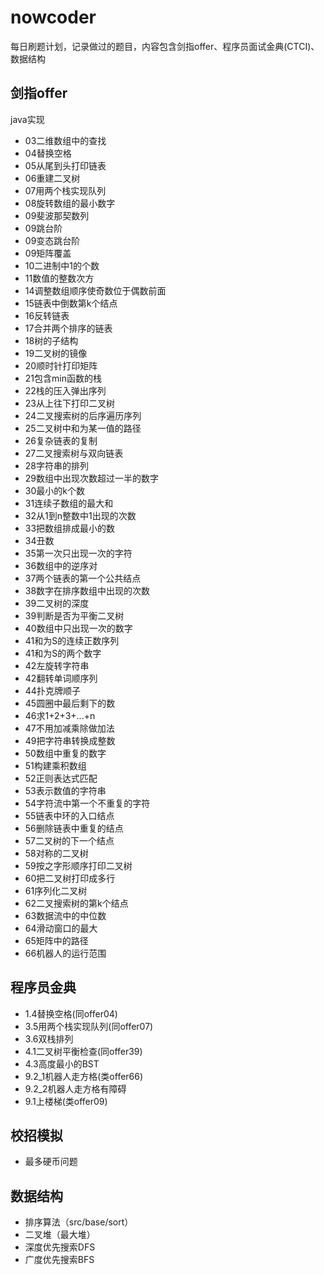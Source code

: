 # nowcoder 
每日刷题计划，记录做过的题目，内容包含剑指offer、程序员面试金典(CTCI)、数据结构
## 剑指offer
java实现
- 03二维数组中的查找
- 04替换空格
- 05从尾到头打印链表
- 06重建二叉树
- 07用两个栈实现队列
- 08旋转数组的最小数字
- 09斐波那契数列
- 09跳台阶
- 09变态跳台阶
- 09矩阵覆盖
- 10二进制中1的个数
- 11数值的整数次方
- 14调整数组顺序使奇数位于偶数前面
- 15链表中倒数第k个结点
- 16反转链表
- 17合并两个排序的链表
- 18树的子结构
- 19二叉树的镜像
- 20顺时针打印矩阵
- 21包含min函数的栈
- 22栈的压入弹出序列
- 23从上往下打印二叉树
- 24二叉搜索树的后序遍历序列
- 25二叉树中和为某一值的路径
- 26复杂链表的复制
- 27二叉搜索树与双向链表
- 28字符串的排列
- 29数组中出现次数超过一半的数字
- 30最小的k个数
- 31连续子数组的最大和
- 32从1到n整数中1出现的次数
- 33把数组排成最小的数
- 34丑数
- 35第一次只出现一次的字符
- 36数组中的逆序对
- 37两个链表的第一个公共结点
- 38数字在排序数组中出现的次数
- 39二叉树的深度
- 39判断是否为平衡二叉树
- 40数组中只出现一次的数字
- 41和为S的连续正数序列
- 41和为S的两个数字
- 42左旋转字符串
- 42翻转单词顺序列
- 44扑克牌顺子
- 45圆圈中最后剩下的数
- 46求1+2+3+...+n
- 47不用加减乘除做加法
- 49把字符串转换成整数
- 50数组中重复的数字
- 51构建乘积数组
- 52正则表达式匹配
- 53表示数值的字符串
- 54字符流中第一个不重复的字符
- 55链表中环的入口结点
- 56删除链表中重复的结点
- 57二叉树的下一个结点
- 58对称的二叉树
- 59按之字形顺序打印二叉树
- 60把二叉树打印成多行
- 61序列化二叉树
- 62二叉搜索树的第k个结点
- 63数据流中的中位数
- 64滑动窗口的最大
- 65矩阵中的路径
- 66机器人的运行范围

## 程序员金典
- 1.4替换空格(同offer04)
- 3.5用两个栈实现队列(同offer07)
- 3.6双栈排列
- 4.1二叉树平衡检查(同offer39)
- 4.3高度最小的BST
- 9.2_1机器人走方格(类offer66)
- 9.2_2机器人走方格有障碍
- 9.1上楼梯(类offer09)

## 校招模拟
- 最多硬币问题

## 数据结构
- 排序算法（src/base/sort）
- 二叉堆（最大堆）
- 深度优先搜索DFS
- 广度优先搜索BFS